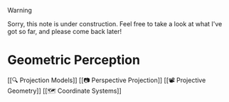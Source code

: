 > [!warning]
> Sorry, this note is under construction. Feel free to take a look at what I've got so far, and please come back later!

# Geometric Perception
[[🔍 Projection Models]]
[[📷 Perspective Projection]]
[[📽️ Projective Geometry]]
[[🗺️ Coordinate Systems]]